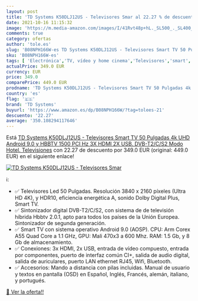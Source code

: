 ```yaml
---
layout: post
title: 'TD Systems K50DLJ12US - Televisores Smar al 22.27 % de descuento'
date: 2021-10-16 11:15:32
image: 'https://m.media-amazon.com/images/I/41Rvt48p+hL._SL500_._SL400_.jpg'
comments: true
category: ofertas
author: 'tole.es'
slug: 'B08NPH166W-es TD Systems K50DLJ12US - Televisores Smart TV 50 Pulgadas...'
sku: 'B08NPH166W-es'
tags: [ 'Electrónica','TV, vídeo y home cinema','Televisores','smart','td systems','tv', ]
actualPrice: 349.0 EUR
currency: EUR
price: 349.0
comparePrice: 449.0 EUR
prodname: 'TD Systems K50DLJ12US - Televisores Smart TV 50 Pulgadas 4k UHD Android 9.0 y HBBTV  1500 PCI Hz  3X HDMI  2X USB. DVB-T2/C/S2  Modo Hotel. Televisiones'
country: 'es'
flag: '🇪🇸'
brand: 'TD Systems'
buyurl: 'https://www.amazon.es/dp/B08NPH166W/?tag=tolees-21'
descuento: '22.27'
average: '350.108294117646'
---
```


Está [TD Systems K50DLJ12US - Televisores Smart TV 50 Pulgadas 4k UHD Android 9.0 y HBBTV  1500 PCI Hz  3X HDMI  2X USB. DVB-T2/C/S2  Modo Hotel. Televisiones](https://www.amazon.es/dp/B08NPH166W/?tag=tolees-21) con 22.27 de descuento por 349.0 EUR (original: 449.0 EUR) en el siguiente enlace!

[![TD Systems K50DLJ12US - Televisores Smar](https://m.media-amazon.com/images/I/41Rvt48p+hL._SL500_._SL400_.jpg)](https://www.amazon.es/dp/B08NPH166W/?tag=tolees-21)

ℹ️:

- ✅ Televisores Led 50 Pulgadas. Resolución 3840 x 2160 píxeles (Ultra HD 4K), y HDR10, eficiencia energética A, sonido Dolby Digital Plus, Smart TV.
- ✅ Sintonizador digital DVB-T2/C/S2, con sistema de de televisión híbrida Hbbtv 2.0.1, apto para todos los países de la Unión Europea. Sintonizador de segunda generación.
- ✅ Smart TV con sistema operativo Android 9.0 (AOSP). CPU: Arm Corex A55 Quad Core a 1.1 GHz, GPU: Mali 470x3 a 600 Mhz. RAM: 1.5 Gb, y 8 Gb de almacenamiento.
- ✅ Conexiones: 3x HDMI, 2x USB, entrada de vídeo compuesto, entrada por componentes, puerto de interfaz común CI+, salida de audio digital, salida de auriculares, puerto LAN ethernet RJ45, Wifi, Bluetooth.
- ✅ Accesorios: Mando a distancia con pilas incluidas. Manual de usuario y textos en pantalla (OSD) en Español, Inglés, Francés, alemán, italiano, y portugués.

[🛒 Ver la oferta!!](https://www.amazon.es/dp/B08NPH166W/?tag=tolees-21)
